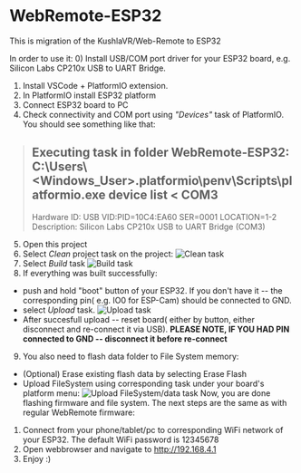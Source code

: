 # WebRemote-ESP32
This is migration of the KushlaVR/Web-Remote to ESP32

In order to use it:
0) Install USB/COM port driver for your ESP32 board, e.g. Silicon Labs CP210x USB to UART Bridge.
1) Install VSCode + PlatformIO extension.
2) In PlatformIO install ESP32 platform
3) Connect ESP32 board to PC
4) Check connectivity and COM port using *"Devices"* task of PlatformIO.
You should see something like that:
 > Executing task in folder WebRemote-ESP32: C:\Users\\<Windows_User>\.platformio\penv\Scripts\platformio.exe device list <
 > COM3
 > ----
 > Hardware ID: USB VID:PID=10C4:EA60 SER=0001 LOCATION=1-2  
 > Description: Silicon Labs CP210x USB to UART Bridge (COM3)

5) Open this project 
6) Select *Clean* project task on the project:
![Clean task](https://github.com/krukhlis/WebRemote-ESP32/blob/assets/Clean.PNG)
7) Select *Build* task
![Build task](https://github.com/krukhlis/WebRemote-ESP32/blob/assets/Build.PNG)
8) If everything was built successfully:
* push and hold "boot" button of your ESP32. If you don't have it -- the corresponding pin( e.g. IO0 for ESP-Cam) should be connected to GND. 
* select *Upload* task.
![Upload task](https://github.com/krukhlis/WebRemote-ESP32/blob/assets/Upload.PNG)
* After succesfull upload -- reset board( either by button, either disconnect and re-connect it via USB). 
**PLEASE NOTE, IF YOU HAD PIN connected to GND -- disconnect it before re-connect**
9) You also need to flash data folder to File System memory:
* (Optional) Erase existing flash data by selecting Erase Flash
* Upload FileSystem using corresponding task under your board's platform menu:
![Upload FileSystem/data task](https://github.com/krukhlis/WebRemote-ESP32/blob/assets/UploadFS.PNG)
Now, you are done flashing firmware and file system. The next steps are the same as with regular WebRemote firmware:
1) Connect from your phone/tablet/pc to corresponding WiFi network of your ESP32. The default WiFi password is 12345678
2) Open webbrowser and navigate to http://192.168.4.1
3) Enjoy :)

